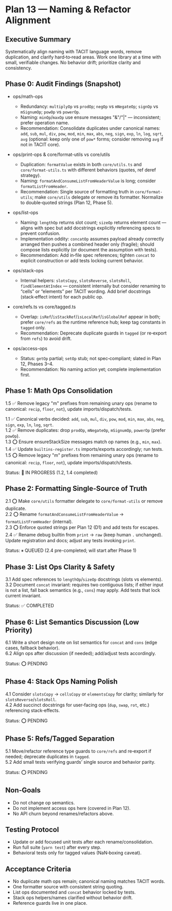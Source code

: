 # Plan 13 — Naming & Refactor Alignment

## Executive Summary

Systematically align naming with TACIT language words, remove duplication, and clarify hard‑to‑read areas. Work one library at a time with small, verifiable changes. No behavior drift; prioritize clarity and consistency.

## Phase 0: Audit Findings (Snapshot)

- ops/math-ops
  - Redundancy: `multiplyOp` vs `prodOp`; `negOp` vs `mNegateOp`; `signOp` vs `mSignumOp`; `powOp` vs `powerOp`.
  - Naming: `minOp`/`maxOp` use ensure messages "&"/"|" — inconsistent; prefer operation name.
  - Recommendation: Consolidate duplicates under canonical names: `add`, `sub`, `mul`, `div`, `pow`, `mod`, `min`, `max`, `abs`, `neg`, `sign`, `exp`, `ln`, `log`, `sqrt`, `avg` (optional: keep only one of `pow*` forms; consider removing `avg` if not in TACIT core).

- ops/print-ops & core/format-utils vs core/utils
  - Duplication: `formatValue` exists in both `core/utils.ts` and `core/format-utils.ts` with different behaviors (quotes, ref deref strategy).
  - Naming: `formatAndConsumeListFromHeaderValue` is long; consider `formatListFromHeader`.
  - Recommendation: Single source of formatting truth in `core/format-utils`; make `core/utils` delegate or remove its formatter. Normalize to double‑quoted strings (Plan 12, Phase 5).

- ops/list-ops
  - Naming: `lengthOp` returns slot count; `sizeOp` returns element count — aligns with spec but add docstrings explicitly referencing specs to prevent confusion.
  - Implementation oddity: `concatOp` assumes payload already correctly arranged then pushes a combined header only (fragile); should compose lists explicitly (or document the assumption with tests).
  - Recommendation: Add in‑file spec references; tighten `concat` to explicit construction or add tests locking current behavior.

- ops/stack-ops
  - Internal helpers: `slotsCopy`, `slotsReverse`, `slotsRoll`, `findElementAtIndex` — consistent internally but consider renaming to “cells” or “elements” per TACIT wording. Add brief docstrings (stack‑effect intent) for each public op.

- core/refs.ts vs core/tagged.ts
  - Overlap: `isRef`/`isStackRef`/`isLocalRef`/`isGlobalRef` appear in both; prefer `core/refs` as the runtime reference hub; keep tag constants in `tagged` only.
  - Recommendation: Deprecate duplicate guards in `tagged` (or re‑export from `refs`) to avoid drift.

- ops/access-ops
  - Status: `getOp` partial; `setOp` stub; not spec‑compliant; slated in Plan 12, Phases 3–4.
  - Recommendation: No naming action yet; complete implementation first.

## Phase 1: Math Ops Consolidation 

1.5 ✅ Remove legacy "m" prefixes from remaining unary ops (rename to canonical: `recip`, `floor`, `not`), update imports/dispatch/tests.  
 

1.1 ✅ Canonical verbs decided: `add`, `sub`, `mul`, `div`, `pow`, `mod`, `min`, `max`, `abs`, `neg`, `sign`, `exp`, `ln`, `log`, `sqrt`.  
1.2 ✅ Remove duplicates: drop `prodOp`, `mNegateOp`, `mSignumOp`, `powerOp` (prefer `powOp`).  
1.3 ⭕ Ensure ensureStackSize messages match op names (e.g., `min`, `max`).  
1.4 ✅ Update `builtins-register.ts` imports/exports accordingly; run tests.  
1.5 ⭕ Remove legacy "m" prefixes from remaining unary ops (rename to canonical: `recip`, `floor`, `not`), update imports/dispatch/tests.  

Status: 🔄 IN PROGRESS (1.2, 1.4 completed)

## Phase 2: Formatting Single‑Source of Truth 

2.1 ⭕ Make `core/utils` formatter delegate to `core/format-utils` or remove duplicate.  
2.2 ⭕ Rename `formatAndConsumeListFromHeaderValue` → `formatListFromHeader` (internal).  
2.3 ⭕ Enforce quoted strings per Plan 12 (D1) and add tests for escapes.  
2.4 ✅ Rename debug builtin from `print` → `raw` (keep human `.` unchanged). Update registration and docs; adjust any tests invoking `print`.  

Status: ⏸ QUEUED (2.4 pre-completed; will start after Phase 1)

## Phase 3: List Ops Clarity & Safety 

3.1 Add spec references to `lengthOp`/`sizeOp` docstrings (slots vs elements).  
3.2 Document `concat` invariant: requires two contiguous lists; if either input is not a list, fall back semantics (e.g., `cons`) may apply. Add tests that lock current invariant.  

Status: ✅ COMPLETED

## Phase 6: List Semantics Discussion (Low Priority)

6.1 Write a short design note on list semantics for `concat` and `cons` (edge cases, fallback behavior).  
6.2 Align ops after discussion (if needed); add/adjust tests accordingly.

Status: ⭕ PENDING

## Phase 4: Stack Ops Naming Polish 

4.1 Consider `slotsCopy` → `cellsCopy` or `elementsCopy` for clarity; similarly for `slotsReverse`/`slotsRoll`.  
4.2 Add succinct docstrings for user‑facing ops (`dup`, `swap`, `rot`, etc.) referencing stack‑effects.  

Status: ⭕ PENDING

## Phase 5: Refs/Tagged Separation 

5.1 Move/refactor reference type guards to `core/refs` and re‑export if needed; deprecate duplicates in `tagged`.  
5.2 Add small tests verifying guards’ single source and behavior parity.  

Status: ⭕ PENDING

## Non‑Goals

- Do not change op semantics.  
- Do not implement access ops here (covered in Plan 12).  
- No API churn beyond renames/refactors above.

## Testing Protocol

- Update or add focused unit tests after each rename/consolidation.  
- Run full suite (`yarn test`) after every step.  
- Behavioral tests only for tagged values (NaN‑boxing caveat).

## Acceptance Criteria

- No duplicate math ops remain; canonical naming matches TACIT words.  
- One formatter source with consistent string quoting.  
- List ops documented and `concat` behavior locked by tests.  
- Stack ops helpers/names clarified without behavior drift.  
- Reference guards live in one place.
